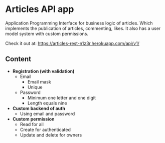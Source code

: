 # Articles API app
Application Programming Interface for business logic of articles.
Which implements the publication of articles, commenting, likes. 
It also has a user model system with custom permissions.

Check it out at: https://articles-rest-n1z3r.herokuapp.com/api/v1/

## Content ##

- **Registration (with validation)**
  - Email
     - Email mask
     - Unique
  - Password
     - Minimum one letter and one digit
     - Length equals nine
- **Custom backend of auth**
  - Using email and password
- **Custom permission**
  - Read for all 
  - Create for authenticated
  - Update and delete for owners

